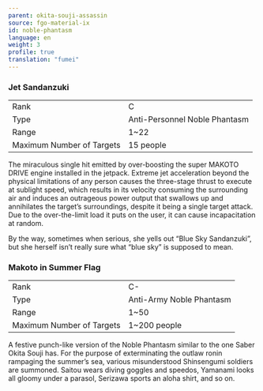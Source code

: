 ```yaml
---
parent: okita-souji-assassin
source: fgo-material-ix
id: noble-phantasm
language: en
weight: 3
profile: true
translation: "fumei"
---
```


### Jet Sandanzuki

<table>
  <tr><td>Rank</td><td>C</td></tr>
  <tr><td>Type</td><td>Anti-Personnel Noble Phantasm</td></tr>
  <tr><td>Range</td><td>1~22</td></tr>
  <tr><td>Maximum Number of Targets</td><td>15 people</td></tr>
</table>

The miraculous single hit emitted by over-boosting the super MAKOTO DRIVE engine installed in the jetpack. Extreme jet acceleration beyond the physical limitations of any person causes the three-stage thrust to execute at sublight speed, which results in its velocity consuming the surrounding air and induces an outrageous power output that swallows up and annihilates the target’s surroundings, despite it being a single target attack. Due to the over-the-limit load it puts on the user, it can cause incapacitation at random.

By the way, sometimes when serious, she yells out “Blue Sky Sandanzuki”, but she herself isn’t really sure what “blue sky” is supposed to mean.

### Makoto in Summer Flag

<table>
  <tr><td>Rank</td><td>C-</td></tr>
  <tr><td>Type</td><td>Anti-Army Noble Phantasm</td></tr>
  <tr><td>Range</td><td>1~50</td></tr>
  <tr><td>Maximum Number of Targets</td><td>1~200 people</td></tr>
</table>

A festive punch-like version of the Noble Phantasm similar to the one Saber Okita Souji has.
For the purpose of exterminating the outlaw ronin rampaging the summer’s sea, various misunderstood Shinsengumi soldiers are summoned. Saitou wears diving goggles and speedos, Yamanami looks all gloomy under a parasol, Serizawa sports an aloha shirt, and so on.
